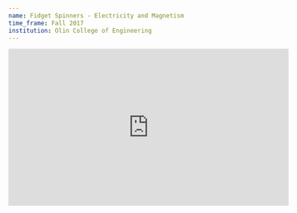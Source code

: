 ```yaml
---
name: Fidget Spinners - Electricity and Magnetism
time_frame: Fall 2017
institution: Olin College of Engineering
---
```

<iframe width="560" height="315" src="https://www.youtube.com/embed/JdPywxd1NAc" frameborder="0" allow="accelerometer; autoplay; encrypted-media; gyroscope; picture-in-picture" allowfullscreen></iframe>
